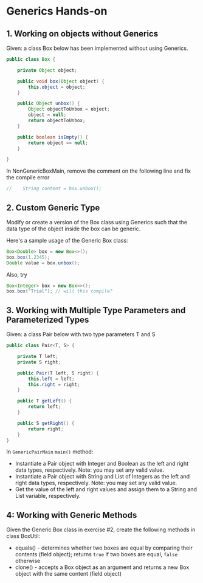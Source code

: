 # Generics Hands-on

## 1. Working on objects without Generics

Given: a class Box below has been implemented without using Generics.

```java
public class Box {

    private Object object;

    public void box(Object object) {
        this.object = object;
    }

    public Object unbox() {
        Object objectToUnbox = object;
        object = null;
        return objectToUnbox;
    }

    public boolean isEmpty() {
        return object == null;
    }

}
```

In NonGenericBoxMain, remove the comment on the following line
and fix the compile error

```java
//    String content = box.unbox();
```

## 2. Custom Generic Type

Modify or create a version of the Box class using Generics
such that the data type of the object inside the box can be generic.

Here's a sample usage of the Generic Box class:

```java
Box<Double> box = new Box<>();
box.box(1.2345);
Double value = box.unbox();
```

Also, try
```java
Box<Integer> box = new Box<>();
box.box("Trial"); // will this compile?
```

## 3. Working with Multiple Type Parameters and Parameterized Types

Given: a class Pair below with two type parameters T and S

```java
public class Pair<T, S> {

    private T left;
    private S right;

    public Pair(T left, S right) {
        this.left = left;
        this.right = right;
    }

    public T getLeft() {
        return left;
    }

    public S getRight() {
        return right;
    }
}
```

In `GenericPairMain` `main()` method:
*  Instantiate a Pair object with Integer and Boolean as the left and right data types,
respectively. Note: you may set any valid value.
* Instantiate a Pair object with String and List of Integers as the left and right data types,
  respectively. Note: you may set any valid value.
* Get the value of the left and right values and assign them to a String and List variable, respectively.

## 4: Working with Generic Methods

Given the Generic Box class in exercise #2, create the following methods in class BoxUtil:
* equals() - determines whether two boxes are equal by comparing their contents (field object);
returns `true` if two boxes are equal, `false` otherwise 
* clone() - accepts a Box object as an argument and returns a new Box object with the same content (field object)
